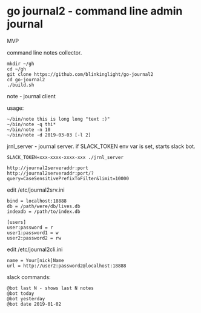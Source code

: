 # go journal2 - command line admin journal

MVP


command line notes collector.

```
mkdir ~/gh
cd ~/gh
git clone https://github.com/blinkinglight/go-journal2
cd go-journal2
./build.sh
```

note - journal client

usage:
```
~/bin/note this is long long "text :)"
~/bin/note -q thi*
~/bin/note -n 10
~/bin/note -d 2019-03-03 [-l 2]
```

jrnl_server - journal server. if SLACK_TOKEN env var is set, starts slack bot.
```
SLACK_TOKEN=xxx-xxxx-xxxx-xxx ./jrnl_server
```

```
http://journal2serveraddr:port
http://journal2serveraddr:port/?query=CaseSensitivePrefixToFilter&limit=10000
```

edit /etc/journal2srv.ini 

```
bind = localhost:18888
db = /path/were/db/lives.db
indexdb = /path/to/index.db

[users]
user:password = r
user1:password1 = w
user2:password2 = rw
```

edit /etc/journal2cli.ini

```
name = Your[nick]Name
url = http://user2:password2@localhost:18888
```

slack commands:
```
@bot last N - shows last N notes
@bot today 
@bot yesterday
@bot date 2019-01-02
```
